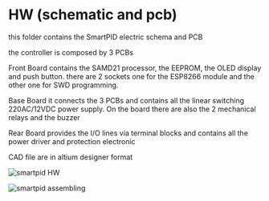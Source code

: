 # HW (schematic and pcb)

this folder contains the SmartPID electric schema and PCB

the controller is composed by 3 PCBs

Front Board
contains the SAMD21 processor, the EEPROM, the OLED display and push button. there are 2 sockets one for the ESP8266 module and the other one for SWD programming.

Base Board
it connects the 3 PCBs and contains all the linear switching 220AC/12VDC power supply. On the board there are also the 2 mechanical relays and the buzzer

Rear Board
provides the I/O lines via terminal blocks and contains all the power driver and protection electronic

CAD file are in altium designer format


![smartpid HW](https://github.com/arzaman/smartPID/blob/master/Picture/smartPID%20HW.jpg)

![smartpid assembling](https://github.com/arzaman/smartPID/blob/master/Picture/smartPID%20assembling.jpg)

